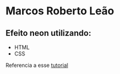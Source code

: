 # Marcos Roberto Leão

## Efeito neon utilizando:

- HTML
- CSS

Referencia a esse [tutorial ](https://www.youtube.com/watch?v=DKNw4knbeUk "Efeito neon piscando com CSS")